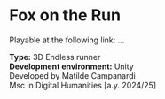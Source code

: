 # Fox on the Run

Playable at the following link: ...

<b>Type:</b> 3D Endless runner <br/>
<b>Development environment:</b> Unity <br/>
Developed by Matilde Campanardi <br/>
Msc in Digital Humanities [a.y. 2024/25]
